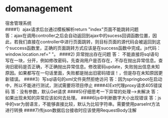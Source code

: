 # domanagement
宿舍管理系统<br>
####1）ajax请求后台通过模板解析return "index"页面不能跳转问题<br>
答：ajax在调用controller之后会自动返回到ajax中的sucess回调函数位置，因此，若我们直接在controller中进行页面跳转，则目标页面的源代码会被返回到这个success函数里，正确的页面跳转方式应该是在success函数中完成。js代码：window.location.ref=" "。
####2) 异常抛出存在问题
答： 不能直接将sql语句写在一块，分开，例如修改密码，先查询用户是否存在，不存在抛出异常信息。查询旧密码是否正确，不正确抛出异常信息。修改密码update，失败抛出信息未知原因。如果都写在一句话里面，失败都是抛出旧密码错误！，但是存在未知原因更新错误。
####3）写sql语句的xml文件突然拒绝访问
答：因为springboot在启动中，所以不能进行测试，测试需要将项目停止
####4)Ext代理proxy请求405错误码
答：没有参数，默认Get请求
####5)仔细思考一下异常的处理-->未解决
答：如果出现未知的异常应该如何去处理。
####6)js中判断数字大小出现错误
答：js中的var为弱语言，不能够直接比较，默认为比较字符串。需要使用parseInt方法进行转换
####7)传json数据后台接收时应该使用RequestBody注解